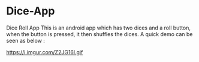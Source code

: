 # Dice-App
Dice Roll App
This is an android app which has two dices and a roll button, when the button is pressed, it then shuffles the dices. A quick demo can be seen as below :

https://i.imgur.com/Z2JG16l.gif
